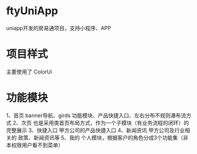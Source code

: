 # ftyUniApp
uniapp开发的房易通项目，支持小程序、APP

# 项目样式
主要使用了 ColorUi

# 功能模块
1、首页 banner导航、girds 功能模块、产品快捷入口、左右分布不规则瀑布流方式
2、次页 也是采用类首页布局方式，作为一个子模块（有业务流程的闭环）的完整展示
3、快捷入口 甲方公司的产品快捷入口
4、新闻资讯 甲方公司及行业相关的 政策、新闻资讯等
5、我的 个人模块，根据客户的角色分成3个功能集（非本权限用户看不到菜单）
